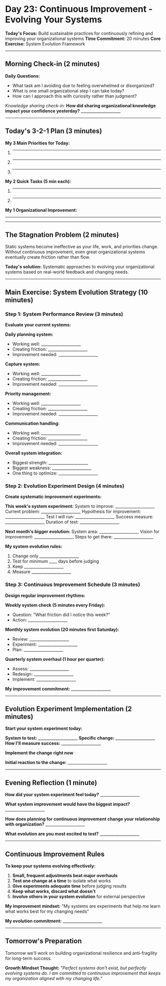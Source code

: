 # Day 23: Continuous Improvement - Evolving Your Systems

**Today's Focus:** Build sustainable practices for continuously refining and improving your organizational systems
**Time Commitment:** 20 minutes
**Core Exercise:** System Evolution Framework

---

## Morning Check-in (2 minutes)

**Daily Questions:**
- What task am I avoiding due to feeling overwhelmed or disorganized?
- What is one small organizational step I can take today?
- How can I approach this with curiosity rather than judgment?

*Knowledge sharing check-in:*
**How did sharing organizational knowledge impact your confidence yesterday?** ____________________

---

## Today's 3-2-1 Plan (3 minutes)

**My 3 Main Priorities for Today:**
1. ____________________
2. ____________________
3. ____________________

**My 2 Quick Tasks (5 min each):**
1. ____________________
2. ____________________

**My 1 Organizational Improvement:**
____________________

---

## The Stagnation Problem (2 minutes)

Static systems become ineffective as your life, work, and priorities change. Without continuous improvement, even great organizational systems eventually create friction rather than flow.

**Today's solution:** Systematic approaches to evolving your organizational systems based on real-world feedback and changing needs.

---

## Main Exercise: System Evolution Strategy (10 minutes)

### Step 1: System Performance Review (3 minutes)

**Evaluate your current systems:**

**Daily planning system:**
- Working well: ____________________
- Creating friction: ____________________
- Improvement needed: ____________________

**Capture system:**
- Working well: ____________________
- Creating friction: ____________________
- Improvement needed: ____________________

**Priority management:**
- Working well: ____________________
- Creating friction: ____________________
- Improvement needed: ____________________

**Communication handling:**
- Working well: ____________________
- Creating friction: ____________________
- Improvement needed: ____________________

**Overall system integration:**
- Biggest strength: ____________________
- Biggest weakness: ____________________
- One thing to optimize: ____________________

### Step 2: Evolution Experiment Design (4 minutes)

**Create systematic improvement experiments:**

**This week's system experiment:**
System to improve: ____________________
Current problem: ____________________
Hypothesis for improvement: ____________________
Test I will run: ____________________
Success measure: ____________________
Duration of test: ____________________

**Next month's bigger evolution:**
System area: ____________________
Vision for improvement: ____________________
Steps to get there: ____________________

**My system evolution rules:**
1. Change only ____________________
2. Test for minimum ____ days before judging
3. Keep ____________________
4. Measure ____________________

### Step 3: Continuous Improvement Schedule (3 minutes)

**Design regular improvement rhythms:**

**Weekly system check (5 minutes every Friday):**
- Question: "What friction did I notice this week?"
- Action: ____________________

**Monthly system evolution (20 minutes first Saturday):**
- Review: ____________________
- Experiment: ____________________
- Plan: ____________________

**Quarterly system overhaul (1 hour per quarter):**
- Assess: ____________________
- Redesign: ____________________
- Implement: ____________________

**My improvement commitment:** ____________________

---

## Evolution Experiment Implementation (2 minutes)

**Start your system experiment today:**

**System to test:** ____________________
**Specific change:** ____________________
**How I'll measure success:** ____________________

**Implement the change right now**

**Initial reaction to the change:** ____________________

---

## Evening Reflection (1 minute)

**How did your system experiment feel today?** ____________________

**What system improvement would have the biggest impact?** ____________________

**How does planning for continuous improvement change your relationship with organization?** ____________________

**What evolution are you most excited to test?** ____________________

---

## Continuous Improvement Rules

**To keep your systems evolving effectively:**

1. **Small, frequent adjustments beat major overhauls**
2. **Test one change at a time** to isolate what works
3. **Give experiments adequate time** before judging results
4. **Keep what works, discard what doesn't**
5. **Involve others in your system evolution** for external perspective

**My improvement mindset:** "My systems are experiments that help me learn what works best for my changing needs"

**My evolution commitment:** ____________________

---

## Tomorrow's Preparation
Tomorrow we'll work on building organizational resilience and anti-fragility for long-term success.

**Growth Mindset Thought:**
*"Perfect systems don't exist, but perfectly evolving systems do. I am committed to continuous improvement that keeps my organization aligned with my changing life."*